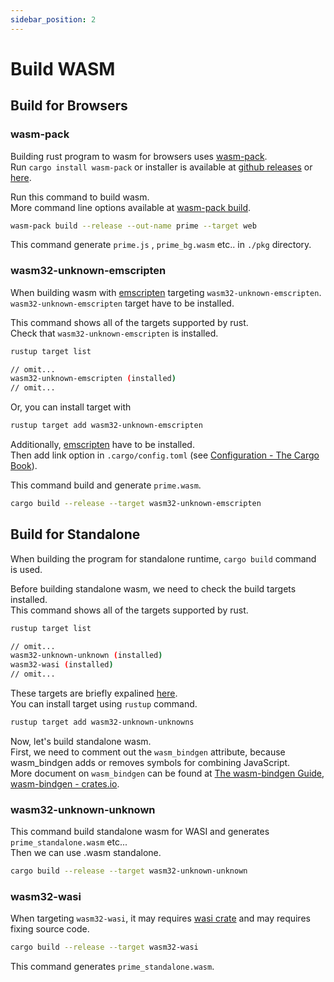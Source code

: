 ```yaml
---
sidebar_position: 2
---
```


# Build WASM

## Build for Browsers

### wasm-pack

Building rust program to wasm for browsers uses [wasm-pack](https://github.com/rustwasm/wasm-pack).  
Run `cargo install wasm-pack` or installer is available at [github releases](https://github.com/rustwasm/wasm-pack/releases) or [here](https://rustwasm.github.io/wasm-pack/).

Run this command to build wasm.  
More command line options available at [wasm-pack build](https://rustwasm.github.io/docs/wasm-pack/commands/build.html).

```bash title="build for browsers"
wasm-pack build --release --out-name prime --target web
```

This command generate `prime.js` , `prime_bg.wasm` etc.. in `./pkg` directory.

### wasm32-unknown-emscripten

When building wasm with [emscripten](https://emscripten.org/) targeting `wasm32-unknown-emscripten`.  
`wasm32-unknown-emscripten` target have to be installed.

This command shows all of the targets supported by rust.  
Check that `wasm32-unknown-emscripten` is installed.

```bash title="list all targets"
rustup target list
```

```bash title="targets list ouput"
// omit...
wasm32-unknown-emscripten (installed)
// omit...
```

Or, you can install target with

```bash title="add target"
rustup target add wasm32-unknown-emscripten
```

Additionally, [emscripten](https://emscripten.org/) have to be installed.  
Then add link option in `.cargo/config.toml` (see [Configuration - The Cargo Book](https://doc.rust-lang.org/cargo/reference/config.html)).

This command build and generate `prime.wasm`.

```bash title="build with targeting wasm32-unknown-emscripten"
cargo build --release --target wasm32-unknown-emscripten
```

## Build for Standalone

When building the program for standalone runtime, `cargo build` command is used.

Before building standalone wasm, we need to check the build targets installed.  
This command shows all of the targets supported by rust.

```bash title="list all targets"
rustup target list
```

```bash title="targets list ouput"
// omit...
wasm32-unknown-unknown (installed)
wasm32-wasi (installed)
// omit...
```

These targets are briefly expalined [here](https://docs.wasmtime.dev/wasm-rust.html).  
You can install target using `rustup` command.

```bash title="add target"
rustup target add wasm32-unknown-unknowns
```

Now, let's build standalone wasm.  
First, we need to comment out the `wasm_bindgen` attribute, because wasm_bindgen adds or removes symbols for combining JavaScript.  
More document on `wasm_bindgen` can be found at [The wasm-bindgen Guide](https://rustwasm.github.io/wasm-bindgen/), [wasm-bindgen - crates.io](https://crates.io/crates/wasm-bindgen/).

###  wasm32-unknown-unknown

This command build standalone wasm for WASI and generates `prime_standalone.wasm` etc...  
Then we can use .wasm standalone.

```bash title="build with targeting wasm3-unknown-unknown"
cargo build --release --target wasm32-unknown-unknown
```

### wasm32-wasi

When targeting `wasm32-wasi`, it may requires [wasi crate](https://crates.io/crates/wasi) and may requires fixing source code.

```bash title="build with targeting wasm3-wasi (sample program does not works on wasmer)"
cargo build --release --target wasm32-wasi
```

This command generates `prime_standalone.wasm`.
